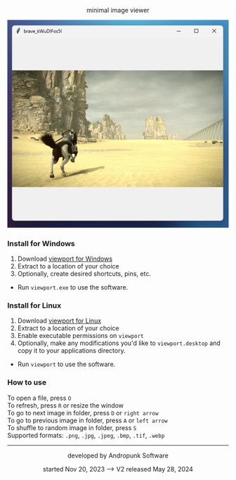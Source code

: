 <p align=center>minimal image viewer</p>
<p align=center>
  <img src="Screenshot.png" />
</p>

### Install for Windows
1. Download [viewport for Windows]()
2. Extract to a location of your choice
3. Optionally, create desired shortcuts, pins, etc.
- Run `viewport.exe` to use the software.

### Install for Linux
1. Download [viewport for Linux]()
2. Extract to a location of your choice
3. Enable executable permissions on `viewport`
4. Optionally, make any modifications you'd like to `viewport.desktop` and copy it to your applications directory.  
- Run `viewport` to use the software.

### How to use
To open a file, press `O`  
To refresh, press `R` or resize the window  
To go to next image in folder, press `D` or `right arrow`  
To go to previous image in folder, press `A` or `left arrow`  
To shuffle to random image in folder, press `S`  
Supported formats: `.png`, `.jpg`, `.jpeg`, `.bmp`, `.tif`, `.webp`

---
<p align=center>developed by Andropunk Software</p>
<p align=center>started Nov 20, 2023 --> V2 released May 28, 2024</p>